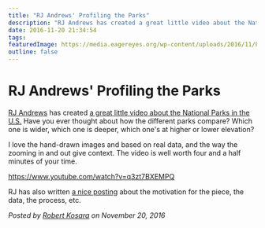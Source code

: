 ```yaml
---
title: "RJ Andrews' Profiling the Parks"
description: "RJ Andrews has created a great little video about the National Parks in the U.S. Have you ever thought about how the different parks compare? Which one is wider, which one is deeper, which one's at higher or lower elevation?"
date: 2016-11-20 21:34:54
tags: 
featuredImage: https://media.eagereyes.org/wp-content/uploads/2016/11/Profiling-the-Parks-by-RJ-Andrews_10.jpeg
outline: false
---
```


# RJ Andrews' Profiling the Parks

<a href="http://www.infowetrust.com/">RJ Andrews</a> has created <a href="https://www.youtube.com/watch?v=q3zt7BXEMPQ">a great little video about the National Parks in the U.S.</a> Have you ever thought about how the different parks compare? Which one is wider, which one is deeper, which one's at higher or lower elevation?

I love the hand-drawn images and based on real data, and the way the zooming in and out give context. The video is well worth four and a half minutes of your time.

https://www.youtube.com/watch?v=q3zt7BXEMPQ

RJ has also written <a href="http://www.infowetrust.com/parks/">a nice posting</a> about the motivation for the piece, the data, the process, etc.


_Posted by <a href="/about">Robert Kosara</a> on November 20, 2016_


